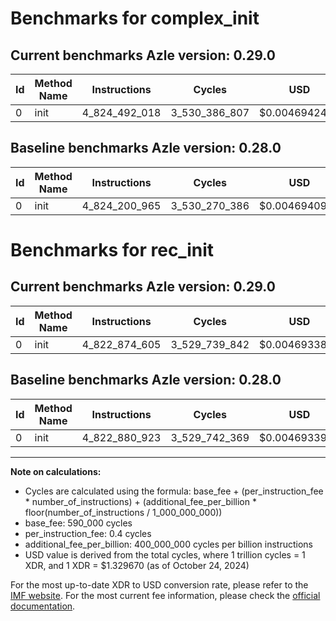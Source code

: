 # Benchmarks for complex_init

## Current benchmarks Azle version: 0.29.0

| Id  | Method Name | Instructions  | Cycles        | USD           | USD/Million Calls | Change                            |
| --- | ----------- | ------------- | ------------- | ------------- | ----------------- | --------------------------------- |
| 0   | init        | 4_824_492_018 | 3_530_386_807 | $0.0046942494 | $4_694.24         | <font color="red">+291_053</font> |

## Baseline benchmarks Azle version: 0.28.0

| Id  | Method Name | Instructions  | Cycles        | USD           | USD/Million Calls |
| --- | ----------- | ------------- | ------------- | ------------- | ----------------- |
| 0   | init        | 4_824_200_965 | 3_530_270_386 | $0.0046940946 | $4_694.09         |

# Benchmarks for rec_init

## Current benchmarks Azle version: 0.29.0

| Id  | Method Name | Instructions  | Cycles        | USD           | USD/Million Calls | Change                            |
| --- | ----------- | ------------- | ------------- | ------------- | ----------------- | --------------------------------- |
| 0   | init        | 4_822_874_605 | 3_529_739_842 | $0.0046933892 | $4_693.38         | <font color="green">-6_318</font> |

## Baseline benchmarks Azle version: 0.28.0

| Id  | Method Name | Instructions  | Cycles        | USD           | USD/Million Calls |
| --- | ----------- | ------------- | ------------- | ------------- | ----------------- |
| 0   | init        | 4_822_880_923 | 3_529_742_369 | $0.0046933925 | $4_693.39         |

---

**Note on calculations:**

- Cycles are calculated using the formula: base_fee + (per_instruction_fee \* number_of_instructions) + (additional_fee_per_billion \* floor(number_of_instructions / 1_000_000_000))
- base_fee: 590_000 cycles
- per_instruction_fee: 0.4 cycles
- additional_fee_per_billion: 400_000_000 cycles per billion instructions
- USD value is derived from the total cycles, where 1 trillion cycles = 1 XDR, and 1 XDR = $1.329670 (as of October 24, 2024)

For the most up-to-date XDR to USD conversion rate, please refer to the [IMF website](https://www.imf.org/external/np/fin/data/rms_sdrv.aspx).
For the most current fee information, please check the [official documentation](https://internetcomputer.org/docs/current/developer-docs/gas-cost#execution).
